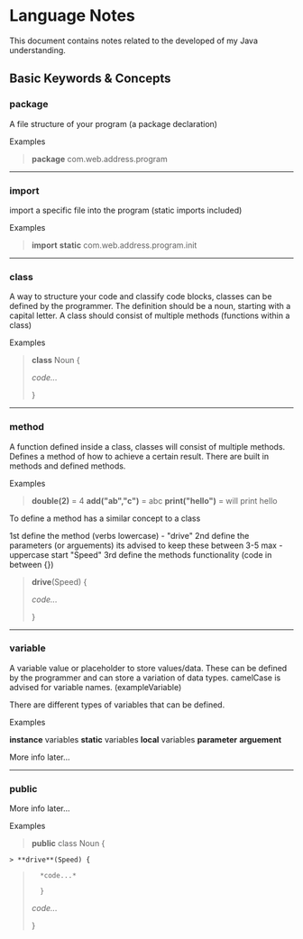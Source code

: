 # Language Notes

This document contains notes related to the developed of my Java understanding.

## Basic Keywords & Concepts

### package

A file structure of your program (a package declaration)

Examples

> **package** com.web.address.program

---

### import

import a specific file into the program (static imports included)

Examples

> **import** **static** com.web.address.program.init

---

### class

A way to structure your code and classify code blocks, classes can be defined by the programmer. 
The definition should be a noun, starting with a capital letter.
A class should consist of multiple methods (functions within a class)

Examples

> **class** Noun {
>
>   *code...*
>
> }

---

### method

A function defined inside a class, classes will consist of multiple methods.
Defines a method of how to achieve a certain result.
There are built in methods and defined methods.

Examples

> **double(2)** = 4
> **add("ab","c")** = abc
> **print("hello")** = will print hello

To define a method has a similar concept to a class

1st define the method (verbs lowercase) - "drive"
2nd define the parameters (or arguements) its advised to keep these between 3-5 max - uppercase start "Speed"
3rd define the methods functionality (code in between {})

> **drive**(Speed) {
>
>   *code...*
>
> }

---

### variable

A variable value or placeholder to store values/data. These can be defined by the programmer and can store a variation of data types.
camelCase is advised for variable names. (exampleVariable)

There are different types of variables that can be defined. 

Examples

**instance** variables
**static** variables
**local** variables
**parameter**
**arguement**

More info later...

---

### public

More info later...

Examples

> **public** class Noun {
>
    > **drive**(Speed) {
>
>       *code...*
>
>       }
>
>   *code...*
>
>   }